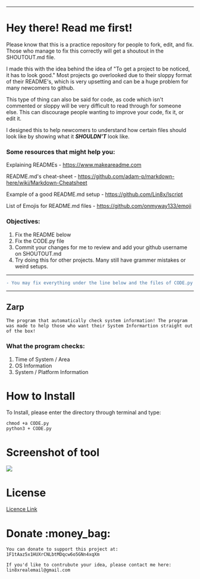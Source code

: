 ---------------------------------
# Hey there! Read me first!

Please know that this is a practice repository for people to fork, edit, and fix.
Those who manage to fix this correctly will get a shoutout in the SHOUTOUT.md file.

I made this with the idea behind the idea of "To get a project to be noticed, it has to look good." 
Most projects go overlooked due to their sloppy format of their README's, which is very upsetting and can be a huge problem for many newcomers to github.

This type of thing can also be said for code, as code which isn't commented or sloppy will be very difficult to read through for someone else. This can discourage people wanting to improve your code, fix it, or edit it.

I designed this to help newcomers to understand how certain files should look like by showing what it ***SHOULDN'T*** look like.

### Some resources that might help you:

Explaining READMEs - https://www.makeareadme.com

README.md's cheat-sheet - https://github.com/adam-p/markdown-here/wiki/Markdown-Cheatsheet

Example of a good README.md setup - https://github.com/Lin8x/lscript

List of Emojis for README.md files - https://github.com/onmyway133/emoji

### Objectives:

1. Fix the README below
2. Fix the CODE.py file
3. Commit your changes for me to review and add your github username on SHOUTOUT.md
4. Try doing this for other projects. Many still have grammer mistakes or weird setups.

---------------------------------
```diff
- You may fix everything under the line below and the files of CODE.py
```
---------------------------------

## Zarp
```
The program that automatically check system information! The program was made to help those who want their System Informartion straight out of the box! 

```

### What the program checks:
1. Time of System / Area
2. OS Information
3. System / Platform Information

# How to Install

To Install, please enter the directory through terminal and type:
```
chmod +a CODE.py
python3 + CODE.py

```

# Screenshot of tool

<img src="http://url/to/img.png"/>

# License 

[Licence Link](https://www.github.com/lin8x/fixme/license)

# Donate :money_bag:
```
You can donate to support this project at: 1F1tAaz5x1HUXrCNLbtMDqcw6o5GNn4xqXm

If you'd like to contrubute your idea, please contact me here: lin8xrealemail@gmail.com

```
